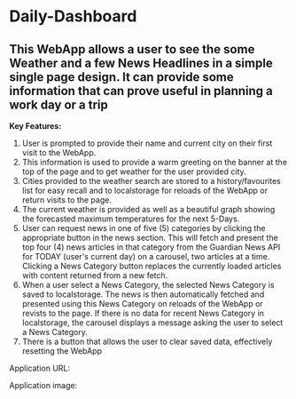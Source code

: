 # Daily-Dashboard

## This WebApp allows a user to see the some Weather and a few News Headlines in a simple single page design. It can provide some information that can prove useful in planning a work day or a trip

**Key Features:**
1. User is prompted to provide their name and current city on their first visit to the WebApp.
2. This information is used to provide a warm greeting on the banner at the top of the page and to get weather for the user provided city.
3. Cities provided to the weather search are stored to a history/favourites list for easy recall and to localstorage for reloads of the WebApp or return visits to the page.
4. The current weather is provided as well as a beautiful graph showing the forecasted maximum temperatures for the next 5-Days.
5. User can request news in one of five (5) categories by clicking the appropriate button in the news section. This will fetch and present the top four (4) news articles in that category from the Guardian News API for TODAY (user's current day) on a carousel, two articles at a time. Clicking a News Category button replaces the currently loaded articles with content returned from a new fetch.
6. When a user select a News Category, the selected News Category is saved to localstorage. The news is then automatically fetched and presented using this News Category on reloads of the WebApp or revists to the page. If there is no data for recent News Category in localstorage, the carousel displays a message asking the user to select a News Category.
7. There is a button that allows the user to clear saved data, effectively resetting the WebApp

Application URL:

Application image: